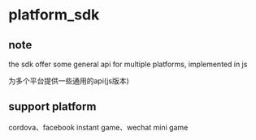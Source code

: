 # platform_sdk
## note
the sdk offer some general api for multiple platforms, implemented in js

为多个平台提供一些通用的api(js版本)
## support platform
cordova、facebook instant game、wechat mini game


